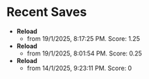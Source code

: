 # Recent Saves

- **Reload**
  - from 19/1/2025, 8:17:25 PM. Score: 1.25
- **Reload**
  - from 19/1/2025, 8:01:54 PM. Score: 0.25
- **Reload**
  - from 14/1/2025, 9:23:11 PM. Score: 0